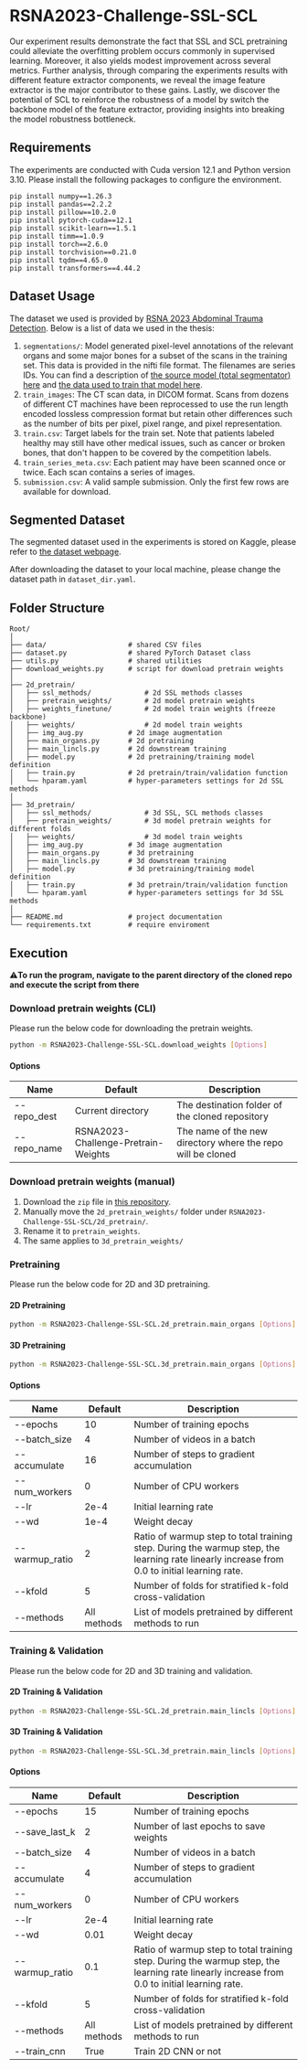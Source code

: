 # RSNA2023-Challenge-SSL-SCL
Our experiment results demonstrate the fact that SSL and SCL pretraining could alleviate the overfitting problem occurs commonly in supervised learning. Moreover, it also yields modest improvement across several metrics. Further analysis, through comparing the experiments results with different feature extractor components, we reveal the image feature extractor is the major contributor to these gains. Lastly, we discover the potential of SCL to reinforce the robustness of a model by switch the backbone model of the feature extractor, providing insights into breaking the model robustness bottleneck.

## Requirements
The experiments are conducted with Cuda version 12.1 and Python version 3.10. Please install the following packages to configure the environment.
```
pip install numpy==1.26.3
pip install pandas==2.2.2
pip install pillow==10.2.0
pip install pytorch-cuda==12.1
pip install scikit-learn==1.5.1
pip install timm==1.0.9
pip install torch==2.6.0
pip install torchvision==0.21.0
pip install tqdm==4.65.0
pip install transformers==4.44.2
```

## Dataset Usage
The dataset we used is provided by [RSNA 2023 Abdominal Trauma Detection](https://www.kaggle.com/competitions/rsna-2023-abdominal-trauma-detection/).
Below is a list of data we used in the thesis:
1. ```segmentations/```: Model generated pixel-level annotations of the relevant organs and some major bones for a subset of the scans in the training set. This data is provided in the nifti file format. The filenames are series IDs. You can find a description of [the source model (total segmentator) here](https://pubs.rsna.org/doi/10.1148/ryai.230024) and [the data used to train that model here](https://zenodo.org/record/6802614).
2. ```train_images```: The CT scan data, in DICOM format. Scans from dozens of different CT machines have been reprocessed to use the run length encoded lossless compression format but retain other differences such as the number of bits per pixel, pixel range, and pixel representation. 
3. ```train.csv```: Target labels for the train set. Note that patients labeled healthy may still have other medical issues, such as cancer or broken bones, that don't happen to be covered by the competition labels.
4. ```train_series_meta.csv```: Each patient may have been scanned once or twice. Each scan contains a series of images. 
5. ```submission.csv```: A valid sample submission. Only the first few rows are available for download.

## Segmented Dataset
The segmented dataset used in the experiments is stored on Kaggle, please refer to [the dataset webpage](https://www.kaggle.com/datasets/morrisistaken/rsna23-256x256-roi-png). 

After downloading the dataset to your local machine, please change the dataset path in ```dataset_dir.yaml```.

## Folder Structure
```
Root/
│
├── data/                    # shared CSV files
├── dataset.py               # shared PyTorch Dataset class
├── utils.py                 # shared utilities
├── download_weights.py      # script for download pretrain weights
│
├── 2d_pretrain/
│   ├── ssl_methods/             # 2d SSL methods classes
│   ├── pretrain_weights/        # 2d model pretrain weights
│   ├── weights_finetune/        # 2d model train weights (freeze backbone)
│   ├── weights/                 # 2d model train weights
│   ├── img_aug.py           # 2d image augmentation
│   ├── main_organs.py       # 2d pretraining
│   ├── main_lincls.py       # 2d downstream training 
│   ├── model.py             # 2d pretraining/training model definition
│   ├── train.py             # 2d pretrain/train/validation function
│   └── hparam.yaml          # hyper-parameters settings for 2d SSL methods
│
├── 3d_pretrain/
│   ├── ssl_methods/             # 3d SSL, SCL methods classes
│   ├── pretrain_weights/        # 3d model pretrain weights for different folds
│   ├── weights/                 # 3d model train weights
│   ├── img_aug.py           # 3d image augmentation
│   ├── main_organs.py       # 3d pretraining
│   ├── main_lincls.py       # 3d downstream training 
│   ├── model.py             # 3d pretraining/training model definition
│   ├── train.py             # 3d pretrain/train/validation function
│   └── hparam.yaml          # hyper-parameters settings for 3d SSL methods
│
├── README.md                # project documentation
└── requirements.txt         # require enviroment
```

## Execution
⚠️**To run the program, navigate to the parent directory of the cloned repo and execute the script from there**
### Download pretrain weights (CLI)
Please run the below code for downloading the pretrain weights.
```bash
python -m RSNA2023-Challenge-SSL-SCL.download_weights [Options]
```
#### Options
| Name           | Default | Description |
|----------------|-------------------|----------------------------------------|
| --repo_dest    | Current directory | The destination folder of the cloned repository |
| --repo_name    | RSNA2023-Challenge-Pretrain-Weights | The name of the new directory where the repo will be cloned |

### Download pretrain weights (manual)
1. Download the ```zip``` file in [this repository](https://github.com/MorrisCheng0414/RSNA2023-Challenge-Pretrain-Weights).
2. Manually move the ```2d_pretrain_weights/``` folder under ```RSNA2023-Challenge-SSL-SCL/2d_pretrain/```.
3. Rename it to ```pretrain_weights```.
4. The same applies to ```3d_pretrain_weights/```

### Pretraining
Please run the below code for 2D and 3D pretraining.
#### 2D Pretraining
```bash
python -m RSNA2023-Challenge-SSL-SCL.2d_pretrain.main_organs [Options]
```
#### 3D Pretraining
```bash
python -m RSNA2023-Challenge-SSL-SCL.3d_pretrain.main_organs [Options]
```
#### Options
| Name           | Default | Description |
|----------------|-------------|----------------------------------------|
| --epochs       | 10          | Number of training epochs |
| --batch_size   | 4           | Number of videos in a batch |
| --accumulate   | 16          | Number of steps to gradient accumulation |
| --num_workers  | 0           | Number of CPU workers |
| --lr           | 2e-4        | Initial learning rate |
| --wd           | 1e-4        | Weight decay |
| --warmup_ratio | 2           | Ratio of warmup step to total training step. During the warmup step, the learning rate linearly increase from 0.0 to initial learning rate. |
| --kfold        | 5           | Number of folds for stratified k-fold cross-validation |
| --methods      | All methods | List of models pretrained by different methods to run |

### Training & Validation
Please run the below code for 2D and 3D training and validation.
#### 2D Training & Validation
```bash
python -m RSNA2023-Challenge-SSL-SCL.2d_pretrain.main_lincls [Options]
```
#### 3D Training & Validation
```bash
python -m RSNA2023-Challenge-SSL-SCL.3d_pretrain.main_lincls [Options]
```
#### Options
| Name           | Default | Description |
|----------------|-------------|------------------------------------|
| --epochs       | 15          | Number of training epochs |
| --save_last_k  | 2           | Number of last epochs to save weights |
| --batch_size   | 4           | Number of videos in a batch |
| --accumulate   | 4           | Number of steps to gradient accumulation |
| --num_workers  | 0           | Number of CPU workers |
| --lr           | 2e-4        | Initial learning rate |
| --wd           | 0.01        | Weight decay |
| --warmup_ratio | 0.1         | Ratio of warmup step to total training step. During the warmup step, the learning rate linearly increase from 0.0 to initial learning rate. |
| --kfold        | 5           | Number of folds for stratified k-fold cross-validation |
| --methods      | All methods | List of models pretrained by different methods to run |
| --train_cnn    | True        | Train 2D CNN or not |

